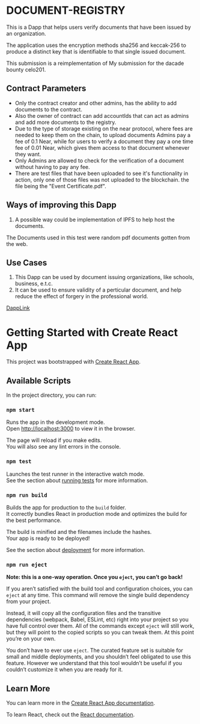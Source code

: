 # DOCUMENT-REGISTRY

This is a Dapp that helps users verify documents that have been issued by an organization. 

The application uses the encryption methods sha256 and keccak-256 to produce a distinct key that is identifiable to that single issued document.

This submission is a reimplementation of My submission for the dacade bounty celo201.

## Contract Parameters
  - Only the contract creator and other admins, has the ability to add documents to the contract.
  - Also the owner of contract can add accountIds that can act as admins and add more documents to the registry.
  - Due to the type of storage existing on the near protocol, where fees are needed to keep them on the chain, to upload documents Admins pay a fee of       0.1 Near, while for users to verify a document they pay a one time fee of 0.01 Near, which gives them access to that document whenever they want.
  - Only Admins are allowed to check for the verification of a document without having to pay any fee.
  - There are test files that have been uploaded to see it's functionality in action, only one of those files was not uploaded to the blockchain. the         file being the "Event Certificate.pdf".

## Ways of improving this Dapp
1. A possible way could be implementation of IPFS to help host the documents.

The Documents used in this test were random pdf documents gotten from the web.

## Use Cases
1. This Dapp can be used by document issuing organizations, like schools, business, e.t.c.
2. It can be used to ensure validity of a perticular document, and help reduce the effect of forgery in the professional world.

[DappLink](https://tamara-ebi-pere-victor.github.io/Near-Document-Registry/)

# Getting Started with Create React App

This project was bootstrapped with [Create React App](https://github.com/facebook/create-react-app).

## Available Scripts

In the project directory, you can run:

### `npm start`

Runs the app in the development mode.\
Open [http://localhost:3000](http://localhost:3000) to view it in the browser.

The page will reload if you make edits.\
You will also see any lint errors in the console.

### `npm test`

Launches the test runner in the interactive watch mode.\
See the section about [running tests](https://facebook.github.io/create-react-app/docs/running-tests) for more information.

### `npm run build`

Builds the app for production to the `build` folder.\
It correctly bundles React in production mode and optimizes the build for the best performance.

The build is minified and the filenames include the hashes.\
Your app is ready to be deployed!

See the section about [deployment](https://facebook.github.io/create-react-app/docs/deployment) for more information.

### `npm run eject`

**Note: this is a one-way operation. Once you `eject`, you can’t go back!**

If you aren’t satisfied with the build tool and configuration choices, you can `eject` at any time. This command will remove the single build dependency from your project.

Instead, it will copy all the configuration files and the transitive dependencies (webpack, Babel, ESLint, etc) right into your project so you have full control over them. All of the commands except `eject` will still work, but they will point to the copied scripts so you can tweak them. At this point you’re on your own.

You don’t have to ever use `eject`. The curated feature set is suitable for small and middle deployments, and you shouldn’t feel obligated to use this feature. However we understand that this tool wouldn’t be useful if you couldn’t customize it when you are ready for it.

## Learn More

You can learn more in the [Create React App documentation](https://facebook.github.io/create-react-app/docs/getting-started).

To learn React, check out the [React documentation](https://reactjs.org/).
